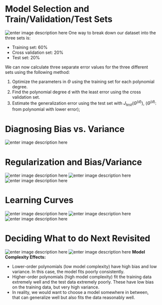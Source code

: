# Model Selection and Train/Validation/Test Sets
![enter image description here](https://lh3.googleusercontent.com/kJXNYkQLHGG7LbppzjfPDvRv754SnpCynXJlue_hsb7sCurR-5xBMgXUB3LimOG85v0UtV2OF0g)
One way to break down our dataset into the three sets is:

-   Training set: 60%
-   Cross validation set: 20%
-   Test set: 20%

We can now calculate three separate error values for the three different sets using the following method:

1.  Optimize the parameters in $\Theta$ using the training set for each polynomial degree.
2.  Find the polynomial degree d with the least error using the cross validation set.
3.  Estimate the generalization error using the test set with $J_{test}(\Theta^{(d)})$, ($\Theta^{(d)}:$ from polynomial with lower error);
# Diagnosing Bias vs. Variance
![enter image description here](https://lh3.googleusercontent.com/beTGeArw5TayCfVykKOtIg6itLRsC7tMJltl9xoAQHrJPGZsZO65eEV_r1C9iyBOOtSD_kDn_L8)

# Regularization and Bias/Variance
![enter image description here](https://lh3.googleusercontent.com/6dp7_UKdi6l6e8Airrqu7UfQ5wPkgGlWMiAWhDVLewWCGzc7w3jdVjbtEDljP5KQxi9jQS-SrQM)
![enter image description here](https://lh3.googleusercontent.com/BOLkogc0PP_1azr7A1El-AtblGPG_WnTPL7BU9ROSpE4juFK5YbeuVN_mXgPL4KrZKHy0M7uIKE)
![enter image description here](https://lh3.googleusercontent.com/o_RE00gBhg-ZnnFrvRffKED7cxiiZfwgcj6w3Rpj43psUvXKkqhyYOmdh78iBXPuIvUD_KKMTcA)

# Learning Curves

![enter image description here](https://lh3.googleusercontent.com/5QTuKqI_0xoqVhSByFoWDIyuFxHhJKpDr_yQE3IxrUyoZOQ9YvwhZD0HBLcPpotG73HJbWl7KEk)
![enter image description here](https://lh3.googleusercontent.com/pUqXO-7He2IOPL5moAnFo6Gxz3pLrrN1QUYUfcY2L0qFOLeiYRGNnyAdae5WZ3dWPvoiuVBOEOM)
![enter image description here](https://lh3.googleusercontent.com/O7rY_hN8Oc49weUlMwpcGdisrbNU_ikeP1N1U4eGrcfn3WiwI9mEk3PYWIj3kLPugEETopG4pPU)

# Deciding What to do Next Revisited
![enter image description here](https://lh3.googleusercontent.com/H7_wH31HxJ3Z52mN2qcv9GW5sAVtMy95mQWLuHSD1o36NHYSfL2QP5BZbqZYmFBkndGu326MD7g)
![enter image description here](https://lh3.googleusercontent.com/LVYAZhncz2DbmbI9YFlTBS3q0FaG4llT2NY4ZgRkp7PRbe5KGLVim8EKvUOtKSMUP_t0M6-DTN4)
**Model Complexity Effects:**

-   Lower-order polynomials (low model complexity) have high bias and low variance. In this case, the model fits poorly consistently.
-   Higher-order polynomials (high model complexity) fit the training data extremely well and the test data extremely poorly. These have low bias on the training data, but very high variance.
-   In reality, we would want to choose a model somewhere in between, that can generalize well but also fits the data reasonably well.


<!--stackedit_data:
eyJoaXN0b3J5IjpbOTk1MTkyMDY2LDc3NzIwNzA1OCwtMjAzOD
YwNTE5MSwtMTQ2MTY2Njg2OCwtMTgwNzE0MzA4MywxOTgwMjgw
MDI0LC01MDM5ODUzNzFdfQ==
-->